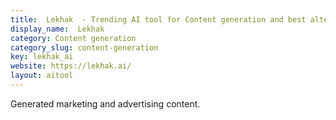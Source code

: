 ```yaml
---
title:  Lekhak  - Trending AI tool for Content generation and best alternatives
display_name:  Lekhak 
category: Content generation
category_slug: content-generation
key: lekhak_ai
website: https://lekhak.ai/
layout: aitool
---
```


Generated marketing and advertising content.

